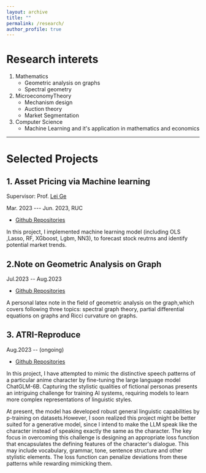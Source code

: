 ```yaml
---
layout: archive
title: ""
permalink: /research/
author_profile: true
---
```



# Research interets

1. Mathematics
   - Geometric analysis on graphs
   - Spectral geometry 
2. MicroeconomyTheory
    - Mechanism design
    - Auction theory
    - Market Segmentation
3. Computer Science
   -  Machine Learning and it's application in  mathematics and economics
   
---

# Selected Projects

## 1. Asset Pricing via Machine learning

Supervisor: Prof. [Lei Ge](http://econ.ruc.edu.cn/jszy/fea3723225674f648224755a1b247658.htm)

Mar. 2023 --- Jun. 2023, RUC

- [Github Repositories](https://github.com/fexas/StockProject)

In this project, I implemented machine learning model (including OLS ,Lasso, RF, XGboost, Lgbm, NN3), to forecast stock reutrns and identify potential market trends.

## 2.Note on Geometric Analysis on Graph

Jul.2023 -- Aug.2023

- [Github Repositories](https://github.com/fexas/Note-on-Geometric-Analysis-on-Graph)
  
A personal latex note in the field of geometric analysis on the graph,which covers following three topics: spectral graph theory, partial differential equations on graphs and Ricci curvature on graphs.

## 3. ATRI-Reproduce


Aug.2023 -- (ongoing)

- [Github Repositories](https://github.com/fexas/ATRI-Reproduce)

In this project, I have attempted to mimic the distinctive speech patterns of a particular anime character by fine-tuning the large language model ChatGLM-6B. Capturing the stylistic qualities of fictional personas presents an intriguing challenge for training AI systems, requiring models to learn more complex representations of linguistic styles.

At present, the model has developed robust general linguistic capabilities by p-training on datasets.However, I soon realized this project might be better suited for a generative model, since I intend to make the LLM speak like the character instead of speaking exactly the same as the character. The key focus in overcoming this challenge is designing an appropriate loss function that encapsulates the defining features of the character's dialogue. This may include vocabulary, grammar, tone, sentence structure and other stylistic elements. The loss function can penalize deviations from these patterns while rewarding mimicking them.



